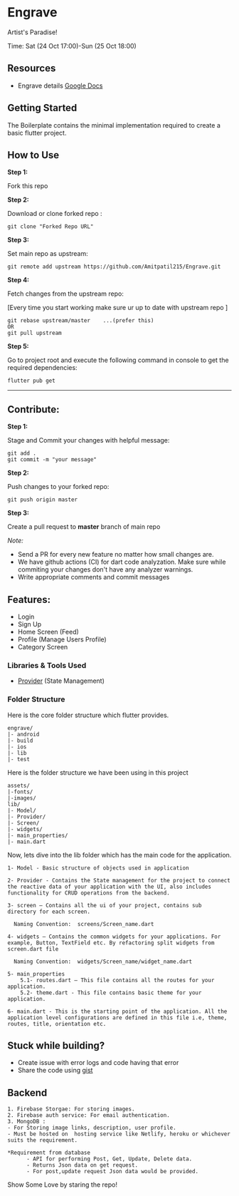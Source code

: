 # Engrave

Artist's Paradise!

Time: Sat (24 Oct 17:00)-Sun (25 Oct 18:00)

## Resources

- Engrave details [Google Docs](https://docs.google.com/document/d/1jGtJcr0pM-V8neih1VqIOKkHkuwOD-TcZvGESIY9IY0/edit?usp=sharing)

## Getting Started

The Boilerplate contains the minimal implementation required to create a basic flutter project.

## How to Use

**Step 1:**

Fork this repo

**Step 2:**

Download or clone forked repo :

``` git
git clone "Forked Repo URL"

```

**Step 3:**

Set main repo as upstream:

``` git
git remote add upstream https://github.com/Amitpatil215/Engrave.git
```

**Step 4:**

Fetch changes from the upstream repo:

[Every time you start working make sure ur up to date with upstream repo ]

```git
git rebase upstream/master    ...(prefer this)
OR
git pull upstream
```

**Step 5:**

Go to project root and execute the following command in console to get the required dependencies:  

```flutter
flutter pub get
```

---------

## Contribute:

**Step 1:**

Stage and Commit your changes with helpful message:  

```git
git add .
git commit -m "your message"
```

**Step 2:**

Push changes to your forked repo: 

```git
git push origin master
```

**Step 3:**

Create a pull request to **master** branch of main repo

*Note:*

* Send a PR for every new feature no matter how small changes are.
* We have github actions (CI) for dart code analyzation. Make sure while commiting your changes don't have any analyzer warnings.
* Write appropriate comments and commit messages



## Features:

* Login
* Sign Up
* Home Screen (Feed)
* Profile (Manage Users Profile)
* Category Screen

### Libraries & Tools Used

* [Provider](https://github.com/rrousselGit/provider) (State Management)

### Folder Structure
Here is the core folder structure which flutter provides.

```git
engrave/
|- android
|- build
|- ios
|- lib
|- test
```

Here is the folder structure we have been using in this project

```git
assets/
|-fonts/
|-images/
lib/
|- Model/
|- Provider/
|- Screen/
|- widgets/
|- main_properties/
|- main.dart
```

Now, lets dive into the lib folder which has the main code for the application.

```git
1- Model - Basic structure of objects used in application

2- Provider - Contains the State management for the project to connect the reactive data of your application with the UI, also includes functionality for CRUD operations from the backend.

3- screen — Contains all the ui of your project, contains sub directory for each screen.

  Naming Convention:  screens/Screen_name.dart

4- widgets — Contains the common widgets for your applications. For example, Button, TextField etc. By refactoring split widgets from screen.dart file

  Naming Convention:  widgets/Screen_name/widget_name.dart

5- main_properties
    5.1- routes.dart — This file contains all the routes for your application.
    5.2- theme.dart - This file contains basic theme for your application.

6- main.dart - This is the starting point of the application. All the application level configurations are defined in this file i.e, theme, routes, title, orientation etc.
```

## Stuck while building?

- Create issue with error logs and code having that error
- Share the code using [gist](https://gist.github.com/)

## Backend

```git
1. Firebase Storgae: For storing images.
2. Firebase auth service: For email authentication.
3. MongoDB :
- For Storing image links, description, user profile.
- Must be hosted on  hosting service like Netlify, heroku or whichever suits the requirement.

*Requirement from database
      - API for performing Post, Get, Update, Delete data.
      - Returns Json data on get request.
      - For post,update request Json data would be provided.
```

Show Some Love by staring the repo!